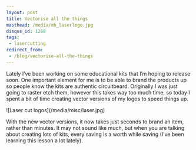```yaml
---
layout: post
title: Vectorise all the things
masthead: /media/mh_laserlogo.jpg
disqus_id: 1268
tags:
 - lasercutting
redirect_from: 
 - /blog/vectorise-all-the-things
---
```


Lately I’ve been working on some educational kits that I’m hoping to release soon. One important element for me is to be able to brand the products up so people know the kits are authentic circuitbeard. Originally I was just going to raster etch them, however this takes way too much time, so today I spent a bit of time creating vector versions of my logos to speed things up.

<div class="image" markdown="1">
![Laser cut logos](/media/misc/laser.jpg)
</div>

With the new vector versions, it now takes just seconds to brand an item, rather than minutes. It may not sound like much, but when you are talking about creating lots of kits, every saving is a worth while saving (I’ve been learning this lesson a lot lately).